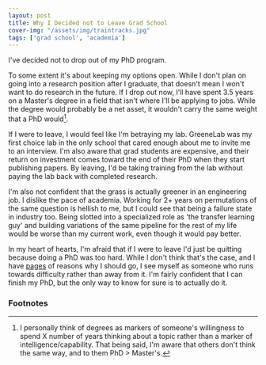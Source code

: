 ```yaml
---                                                                                                                                                                                                         
layout: post                                                                                                                                                                                                
title: Why I Decided not to Leave Grad School                                                                                                                                                                   
cover-img: "/assets/img/traintracks.jpg"                                                                                                                                                                    
tags: ['grad school', 'academia']
--- 
```


I've decided not to drop out of my PhD program.

To some extent it's about keeping my options open.
While I don't plan on going into a research position after I graduate, that doesn't mean I won't want to do research in the future.
If I drop out now, I'll have spent 3.5 years on a Master's degree in a field that isn't where I'll be applying to jobs.
While the degree would probably be a net asset, it wouldn't carry the same weight that a PhD would[^degrees].

If I were to leave, I would feel like I'm betraying my lab.
GreeneLab was my first choice lab in the only school that cared enough about me to invite me to an interview.
I'm also aware that grad students are expensive, and their return on investment comes toward the end of their PhD when they start publishing papers.
By leaving, I'd be taking training from the lab without paying the lab back with completed research.

I'm also not confident that the grass is actually greener in an engineering job.
I dislike the pace of academia. 
Working for 2+ years on permutations of the same question is hellish to me, but I could see that being a failure state in industry too.
Being slotted into a specialized role as 'the transfer learning guy' and building variations of the same pipeline for the rest of my life would be worse than my current work, even though it would pay better.

In my heart of hearts, I'm afraid that if I were to leave I'd just be quitting because doing a PhD was too hard.
While I don't think that's the case, and I have [pages](TODO) of reasons why I should go, I see myself as someone who runs towards difficulty rather than away from it.
I'm fairly confident that I can finish my PhD, but the only way to know for sure is to actually do it.

### Footnotes
[^degrees]: I personally think of degrees as markers of someone's willingness to spend X number of years thinking about a topic rather than a marker of intelligence/capability. That being said, I'm aware that others don't think the same way, and to them PhD > Master's.
